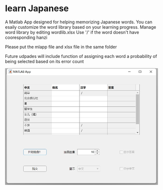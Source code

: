 # learn Japanese
A Matlab App designed for helping memorizing Japanese words.
You can esaily customize the word library based on your learning progress.
Manage word library by editing wordlib.xlsx
Use '/' if the word doesn't have cooresponding hanzi

Please put the mlapp file and xlsx file in the same folder

Future udpades will include function of assigning each word a probability of being selected based on its error count

![img](https://github.com/analog-cat/learn-Japanese/blob/main/img.png?raw=true)
